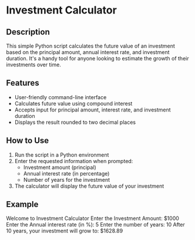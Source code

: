 # Investment Calculator

## Description
This simple Python script calculates the future value of an investment based on the principal amount, annual interest rate, and investment duration. 
It's a handy tool for anyone looking to estimate the growth of their investments over time.

## Features
- User-friendly command-line interface
- Calculates future value using compound interest
- Accepts input for principal amount, interest rate, and investment duration
- Displays the result rounded to two decimal places

## How to Use
1. Run the script in a Python environment
2. Enter the requested information when prompted:
   - Investment amount (principal)
   - Annual interest rate (in percentage)
   - Number of years for the investment
3. The calculator will display the future value of your investment

## Example
Welcome to Investment Calculator
Enter the Investment Amount: $1000
Enter the Annual interest rate (in %): 5
Enter the number of years: 10
After 10 years, your investment will grow to: $1628.89
